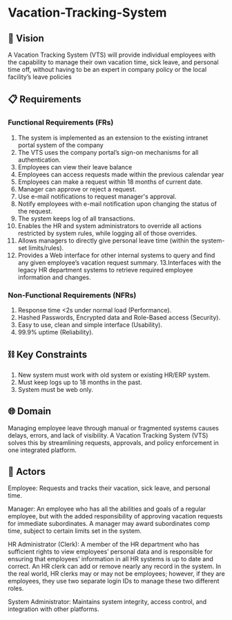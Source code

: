 # Vacation-Tracking-System

## 🎯 Vision
A Vacation Tracking System (VTS) will provide individual employees with the 
capability to manage their own vacation time, sick leave, and personal time off, 
without having to be an expert in company policy or the local facility’s leave 
policies

## 📋 Requirements
### Functional Requirements (FRs)
  
1. The system is implemented as an extension to the existing intranet portal system of the company
2. The VTS uses the company portal’s sign-on mechanisms for all authentication.
3. Employees can view their leave balance
4. Employees can access requests made within the previous calendar year
5. Employees can make a request within 18 months of current date.
6. Manager can approve or reject a request.
7. Use e-mail notifications to request manager's approval.
8. Notify employees with e-mail notification upon changing the status of the request.
9. The system keeps log of all transactions.
10. Enables the HR and system administrators to override all actions
restricted by system rules, while logging all of those overrides.
11. Allows managers to directly give personal leave time (within the system-set
limits/rules).
12. Provides a Web interface for other internal systems to query and find any
given employee’s vacation request summary.
13.Interfaces with the legacy HR department systems to retrieve required
employee information and changes.

### Non-Functional Requirements (NFRs)
1. Response time <2s under normal load (Performance).
2. Hashed Passwords, Encrypted data and Role-Based access (Security).
3. Easy to use, clean and simple interface (Usability).
4. 99.9% uptime (Reliability).

## ⛓️ Key Constraints
1. New system must work with old system or existing HR/ERP system.
2. Must keep logs up to 18 months in the past.
3. System must be web only.

## 🌐 Domain
Managing employee leave through manual or fragmented systems causes delays, errors, and lack of visibility.
A Vacation Tracking System (VTS) solves this by streamlining requests, approvals, and policy enforcement in one integrated platform.

## 👥 Actors
Employee: Requests and tracks their vacation, sick leave, and personal time.

Manager: An employee who has all the abilities and goals of a regular
employee, but with the added responsibility of approving vacation requests
for immediate subordinates. A manager may award subordinates comp
time, subject to certain limits set in the system.

HR Administrator (Clerk): A member of the HR department who has sufficient rights to view
employees’ personal data and is responsible for ensuring that employees’
information in all HR systems is up to date and correct. An HR clerk can
add or remove nearly any record in the system. In the real world, HR clerks
may or may not be employees; however, if they are employees, they use two
separate login IDs to manage these two different roles.

System Administrator: Maintains system integrity, access control, and integration with other platforms.


